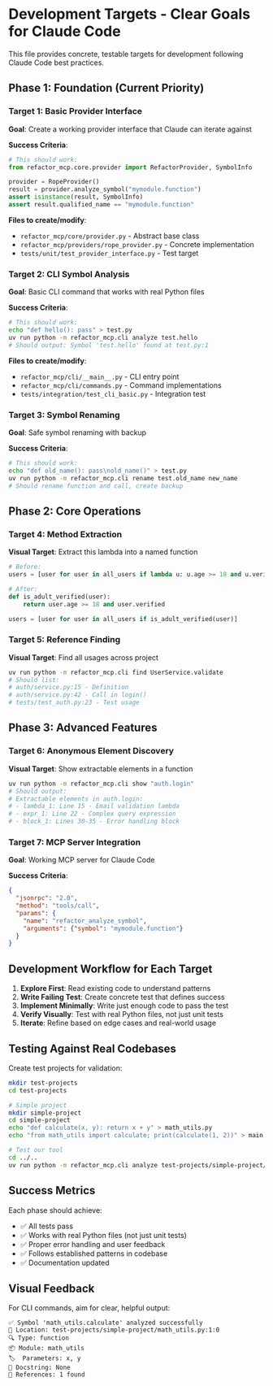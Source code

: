 # Development Targets - Clear Goals for Claude Code

This file provides concrete, testable targets for development following Claude Code best practices.

## Phase 1: Foundation (Current Priority)

### Target 1: Basic Provider Interface
**Goal**: Create a working provider interface that Claude can iterate against

**Success Criteria**:
```python
# This should work:
from refactor_mcp.core.provider import RefactorProvider, SymbolInfo

provider = RopeProvider()
result = provider.analyze_symbol("mymodule.function")
assert isinstance(result, SymbolInfo)
assert result.qualified_name == "mymodule.function"
```

**Files to create/modify**:
- `refactor_mcp/core/provider.py` - Abstract base class
- `refactor_mcp/providers/rope_provider.py` - Concrete implementation
- `tests/unit/test_provider_interface.py` - Test target

### Target 2: CLI Symbol Analysis
**Goal**: Basic CLI command that works with real Python files

**Success Criteria**:
```bash
# This should work:
echo "def hello(): pass" > test.py
uv run python -m refactor_mcp.cli analyze test.hello
# Should output: Symbol 'test.hello' found at test.py:1
```

**Files to create/modify**:
- `refactor_mcp/cli/__main__.py` - CLI entry point
- `refactor_mcp/cli/commands.py` - Command implementations
- `tests/integration/test_cli_basic.py` - Integration test

### Target 3: Symbol Renaming
**Goal**: Safe symbol renaming with backup

**Success Criteria**:
```bash
# This should work:
echo "def old_name(): pass\nold_name()" > test.py
uv run python -m refactor_mcp.cli rename test.old_name new_name
# Should rename function and call, create backup
```

## Phase 2: Core Operations

### Target 4: Method Extraction
**Visual Target**: Extract this lambda into a named function
```python
# Before:
users = [user for user in all_users if lambda u: u.age >= 18 and u.verified]

# After:
def is_adult_verified(user):
    return user.age >= 18 and user.verified

users = [user for user in all_users if is_adult_verified(user)]
```

### Target 5: Reference Finding
**Visual Target**: Find all usages across project
```bash
uv run python -m refactor_mcp.cli find UserService.validate
# Should list:
# auth/service.py:15 - Definition
# auth/service.py:42 - Call in login()  
# tests/test_auth.py:23 - Test usage
```

## Phase 3: Advanced Features

### Target 6: Anonymous Element Discovery
**Visual Target**: Show extractable elements in a function
```bash
uv run python -m refactor_mcp.cli show "auth.login"
# Should output:
# Extractable elements in auth.login:
# - lambda_1: Line 15 - Email validation lambda
# - expr_1: Line 22 - Complex query expression
# - block_1: Lines 30-35 - Error handling block
```

### Target 7: MCP Server Integration
**Goal**: Working MCP server for Claude Code

**Success Criteria**:
```json
{
  "jsonrpc": "2.0",
  "method": "tools/call",
  "params": {
    "name": "refactor_analyze_symbol",
    "arguments": {"symbol": "mymodule.function"}
  }
}
```

## Development Workflow for Each Target

1. **Explore First**: Read existing code to understand patterns
2. **Write Failing Test**: Create concrete test that defines success
3. **Implement Minimally**: Write just enough code to pass the test
4. **Verify Visually**: Test with real Python files, not just unit tests
5. **Iterate**: Refine based on edge cases and real-world usage

## Testing Against Real Codebases

Create test projects for validation:
```bash
mkdir test-projects
cd test-projects

# Simple project
mkdir simple-project
cd simple-project
echo "def calculate(x, y): return x + y" > math_utils.py
echo "from math_utils import calculate; print(calculate(1, 2))" > main.py

# Test our tool
cd ../..
uv run python -m refactor_mcp.cli analyze test-projects/simple-project/math_utils.calculate
```

## Success Metrics

Each phase should achieve:
- ✅ All tests pass
- ✅ Works with real Python files (not just unit tests)
- ✅ Proper error handling and user feedback
- ✅ Follows established patterns in codebase
- ✅ Documentation updated

## Visual Feedback

For CLI commands, aim for clear, helpful output:
```
✅ Symbol 'math_utils.calculate' analyzed successfully
📍 Location: test-projects/simple-project/math_utils.py:1:0
🔍 Type: function
📦 Module: math_utils
🏷️  Parameters: x, y
📝 Docstring: None
🔗 References: 1 found
```
